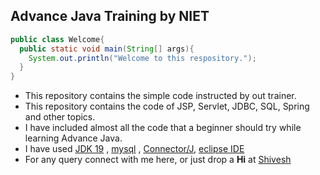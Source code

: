 ## Advance Java Training by NIET

```java
public class Welcome{
  public static void main(String[] args){
    System.out.println("Welcome to this respository.");
  }
}
```
* This repository contains the simple code instructed by out trainer.
* This repository contains the code of JSP, Servlet, JDBC, SQL, Spring and other topics.
* I have included almost all the code that a beginner should try while learning Advance Java.
* I have used [JDK 19](https://download.oracle.com/java/19/latest/jdk-19_windows-x64_bin.msi) , [mysql](https://dev.mysql.com/downloads/installer/) , [Connector/J](https://dev.mysql.com/downloads/connector/j/), [eclipse IDE](https://www.eclipse.org/downloads/packages/installer)
* For any query connect with me here, or just drop a **Hi** at [Shivesh](https://www.linkedin.com/in/sudoshivesh/)
